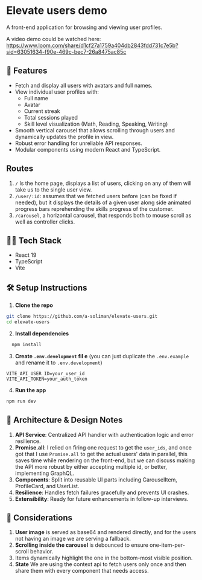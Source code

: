 # Elevate users demo

A front-end application for browsing and viewing user profiles.

A video demo could be watched here: <https://www.loom.com/share/d1cf27a1759a404db2843fdd731c7e5b?sid=63051634-f90e-469c-bec7-26a8475ac85c>

## 🚀 Features

- Fetch and display all users with avatars and full names.
- View individual user profiles with:
  - Full name
  - Avatar
  - Current streak
  - Total sessions played
  - Skill level visualization (Math, Reading, Speaking, Writing)
- Smooth vertical carousel that allows scrolling through users and dynamically updates the profile in view.
- Robust error handling for unreliable API responses.
- Modular components using modern React and TypeScript.

## Routes

1. `/` Is the home page, displays a list of users, clicking on any of them will take us to the single user view.
2. `/user/:id`: assumes that we fetched users before (can be fixed if needed), but it displays the details of a given user along side animated progress bars reprehending the skills progress of the customer.
3. `/carousel`, a horizontal carousel, that responds both to mouse scroll as well as controller clicks.

## 🧑‍💻 Tech Stack

- React 19
- TypeScript
- Vite

## 🛠 Setup Instructions

1. **Clone the repo**

```bash
git clone https://github.com/a-soliman/elevate-users.git
cd elevate-users
```

2. **Install dependencies**

```bash
  npm install
```

3. **Create `.env.development` fil e** (you can just duplicate the `.env.example` and rename it to `.env.development`)

```env
VITE_API_USER_ID=your_user_id
VITE_API_TOKEN=your_auth_token
```

4. **Run the app**

```bash
npm run dev
```

## 🧩 Architecture & Design Notes

1. **API Service**: Centralized API handler with authentication logic and error resilience.
2. **Promise.all**: I relied on firing one request to get the `user_ids`, and once got that I use `Promise.all` to get the actual users' data in parallel, this saves time while rendering on the front-end, but we can discuss making the API more robust by either accepting multiple id, or better, implementing GraphQL.
3. **Components**: Split into reusable UI parts including CarouselItem, ProfileCard, and UserList.
4. **Resilience**: Handles fetch failures gracefully and prevents UI crashes.
5. **Extensibility**: Ready for future enhancements in follow-up interviews.

## 📝 Considerations

1. **User image** is served as base64 and rendered directly, and for the users not having an image we are serving a fallback.
2. **Scrolling inside the carousel** is debounced to ensure one-item-per-scroll behavior.
3. Items dynamically highlight the one in the bottom-most visible position.
4. **State** We are using the context api to fetch users only once and then share them with every component that needs access.
